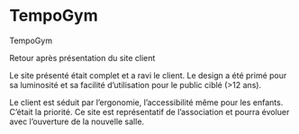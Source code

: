 # TempoGym
TempoGym

Retour après présentation du site client

Le site présenté était complet et a ravi le client.
Le design a été primé pour sa luminosité et sa facilité d’utilisation pour le public ciblé (>12 ans). 

Le client est séduit par l’ergonomie, l’accessibilité même pour les enfants. C’était la priorité. Ce site est représentatif de l’association et pourra évoluer avec l’ouverture de la nouvelle salle.



